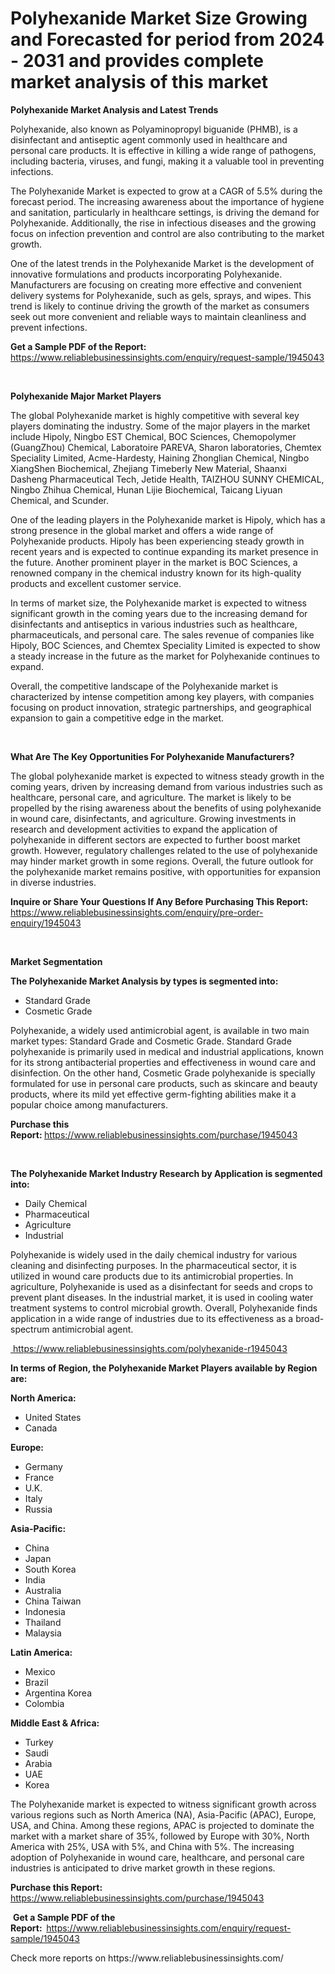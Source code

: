 <p><h1>Polyhexanide Market Size Growing and Forecasted for period from 2024 - 2031 and provides complete market analysis of this market</h1></p><p><strong>Polyhexanide Market Analysis and Latest Trends</strong></p>
<p><p>Polyhexanide, also known as Polyaminopropyl biguanide (PHMB), is a disinfectant and antiseptic agent commonly used in healthcare and personal care products. It is effective in killing a wide range of pathogens, including bacteria, viruses, and fungi, making it a valuable tool in preventing infections.</p><p>The Polyhexanide Market is expected to grow at a CAGR of 5.5% during the forecast period. The increasing awareness about the importance of hygiene and sanitation, particularly in healthcare settings, is driving the demand for Polyhexanide. Additionally, the rise in infectious diseases and the growing focus on infection prevention and control are also contributing to the market growth.</p><p>One of the latest trends in the Polyhexanide Market is the development of innovative formulations and products incorporating Polyhexanide. Manufacturers are focusing on creating more effective and convenient delivery systems for Polyhexanide, such as gels, sprays, and wipes. This trend is likely to continue driving the growth of the market as consumers seek out more convenient and reliable ways to maintain cleanliness and prevent infections.</p></p>
<p><strong>Get a Sample PDF of the Report:&nbsp;</strong> <a href="https://www.reliablebusinessinsights.com/enquiry/request-sample/1945043">https://www.reliablebusinessinsights.com/enquiry/request-sample/1945043</a></p>
<p>&nbsp;</p>
<p><strong>Polyhexanide Major Market Players</strong></p>
<p><p>The global Polyhexanide market is highly competitive with several key players dominating the industry. Some of the major players in the market include Hipoly, Ningbo EST Chemical, BOC Sciences, Chemopolymer (GuangZhou) Chemical, Laboratoire PAREVA, Sharon laboratories, Chemtex Speciality Limited, Acme-Hardesty, Haining Zhonglian Chemical, Ningbo XiangShen Biochemical, Zhejiang Timeberly New Material, Shaanxi Dasheng Pharmaceutical Tech, Jetide Health, TAIZHOU SUNNY CHEMICAL, Ningbo Zhihua Chemical, Hunan Lijie Biochemical, Taicang Liyuan Chemical, and Scunder.</p><p>One of the leading players in the Polyhexanide market is Hipoly, which has a strong presence in the global market and offers a wide range of Polyhexanide products. Hipoly has been experiencing steady growth in recent years and is expected to continue expanding its market presence in the future. Another prominent player in the market is BOC Sciences, a renowned company in the chemical industry known for its high-quality products and excellent customer service.</p><p>In terms of market size, the Polyhexanide market is expected to witness significant growth in the coming years due to the increasing demand for disinfectants and antiseptics in various industries such as healthcare, pharmaceuticals, and personal care. The sales revenue of companies like Hipoly, BOC Sciences, and Chemtex Speciality Limited is expected to show a steady increase in the future as the market for Polyhexanide continues to expand.</p><p>Overall, the competitive landscape of the Polyhexanide market is characterized by intense competition among key players, with companies focusing on product innovation, strategic partnerships, and geographical expansion to gain a competitive edge in the market.</p></p>
<p>&nbsp;</p>
<p><strong>What Are The Key Opportunities For Polyhexanide Manufacturers?</strong></p>
<p><p>The global polyhexanide market is expected to witness steady growth in the coming years, driven by increasing demand from various industries such as healthcare, personal care, and agriculture. The market is likely to be propelled by the rising awareness about the benefits of using polyhexanide in wound care, disinfectants, and agriculture. Growing investments in research and development activities to expand the application of polyhexanide in different sectors are expected to further boost market growth. However, regulatory challenges related to the use of polyhexanide may hinder market growth in some regions. Overall, the future outlook for the polyhexanide market remains positive, with opportunities for expansion in diverse industries.</p></p>
<p><strong>Inquire or Share Your Questions If Any Before Purchasing This Report:</strong> <a href="https://www.reliablebusinessinsights.com/enquiry/pre-order-enquiry/1945043">https://www.reliablebusinessinsights.com/enquiry/pre-order-enquiry/1945043</a></p>
<p>&nbsp;</p>
<p><strong>Market Segmentation</strong></p>
<p><strong>The Polyhexanide Market Analysis by types is segmented into:</strong></p>
<p><ul><li>Standard Grade</li><li>Cosmetic Grade</li></ul></p>
<p><p>Polyhexanide, a widely used antimicrobial agent, is available in two main market types: Standard Grade and Cosmetic Grade. Standard Grade polyhexanide is primarily used in medical and industrial applications, known for its strong antibacterial properties and effectiveness in wound care and disinfection. On the other hand, Cosmetic Grade polyhexanide is specially formulated for use in personal care products, such as skincare and beauty products, where its mild yet effective germ-fighting abilities make it a popular choice among manufacturers.</p></p>
<p><strong>Purchase this Report:&nbsp;</strong><a href="https://www.reliablebusinessinsights.com/purchase/1945043">https://www.reliablebusinessinsights.com/purchase/1945043</a></p>
<p>&nbsp;</p>
<p><strong>The Polyhexanide Market Industry Research by Application is segmented into:</strong></p>
<p><ul><li>Daily Chemical</li><li>Pharmaceutical</li><li>Agriculture</li><li>Industrial</li></ul></p>
<p><p>Polyhexanide is widely used in the daily chemical industry for various cleaning and disinfecting purposes. In the pharmaceutical sector, it is utilized in wound care products due to its antimicrobial properties. In agriculture, Polyhexanide is used as a disinfectant for seeds and crops to prevent plant diseases. In the industrial market, it is used in cooling water treatment systems to control microbial growth. Overall, Polyhexanide finds application in a wide range of industries due to its effectiveness as a broad-spectrum antimicrobial agent.</p></p>
<p><a href="https://www.reliablebusinessinsights.com/polyhexanide-r1945043">&nbsp;https://www.reliablebusinessinsights.com/polyhexanide-r1945043</a></p>
<p><strong>In terms of Region, the Polyhexanide Market Players available by Region are:</strong></p>
<p>
    <p> <strong> North America: </strong>
        <ul>
            <li>United States</li>
            <li>Canada</li>
        </ul>
        </p> 
    <p> <strong> Europe: </strong>
        <ul>
            <li>Germany</li>
            <li>France</li>
            <li>U.K.</li>
            <li>Italy</li>
            <li>Russia</li>
        </ul>
        </p> 
    <p> <strong> Asia-Pacific: </strong>
        <ul>
            <li>China</li>
            <li>Japan</li>
            <li>South Korea</li>
            <li>India</li>
            <li>Australia</li>
            <li>China Taiwan</li>
            <li>Indonesia</li>
            <li>Thailand</li>
            <li>Malaysia</li>
        </ul>
        </p> 
    <p> <strong> Latin America: </strong>
        <ul>
            <li>Mexico</li>
            <li>Brazil</li>
            <li>Argentina Korea</li>
            <li>Colombia</li>
        </ul>
        </p> 
    <p> <strong> Middle East & Africa: </strong>
        <ul>
            <li>Turkey</li>
            <li>Saudi</li>
            <li>Arabia</li>
            <li>UAE</li>
            <li>Korea</li>
        </ul>
    </p>
    </p>
<p><p>The Polyhexanide market is expected to witness significant growth across various regions such as North America (NA), Asia-Pacific (APAC), Europe, USA, and China. Among these regions, APAC is projected to dominate the market with a market share of 35%, followed by Europe with 30%, North America with 25%, USA with 5%, and China with 5%. The increasing adoption of Polyhexanide in wound care, healthcare, and personal care industries is anticipated to drive market growth in these regions.</p></p>
<p><strong>Purchase this Report: </strong><a href="https://www.reliablebusinessinsights.com/purchase/1945043">https://www.reliablebusinessinsights.com/purchase/1945043</a></p>
<p>&nbsp;<strong>Get a Sample PDF of the Report:&nbsp;&nbsp;</strong><a href="https://www.reliablebusinessinsights.com/enquiry/request-sample/1945043">https://www.reliablebusinessinsights.com/enquiry/request-sample/1945043</a></p>
<p><strong></strong></p>
<p>Check more reports on https://www.reliablebusinessinsights.com/</p>
